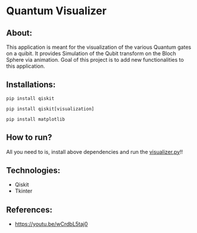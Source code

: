 # **Quantum Visualizer**
## **About:**
This application is meant for the visualization of the various Quantum gates on a quibit. It provides Simulation of the Qubit transform on the Bloch Sphere via animation. Goal of this project is to add new functionalities to this application.
## **Installations:**
```
pip install qiskit
```
```
pip install qiskit[visualization]
```
```
pip install matplotlib
```
## **How to run?**
All you need to is, install above dependencies and run the [visualizer.py](/visualizer.py)!!
## **Technologies:**
* Qiskit
* Tkinter
## **References:**
* https://youtu.be/wCrdbL5taj0
